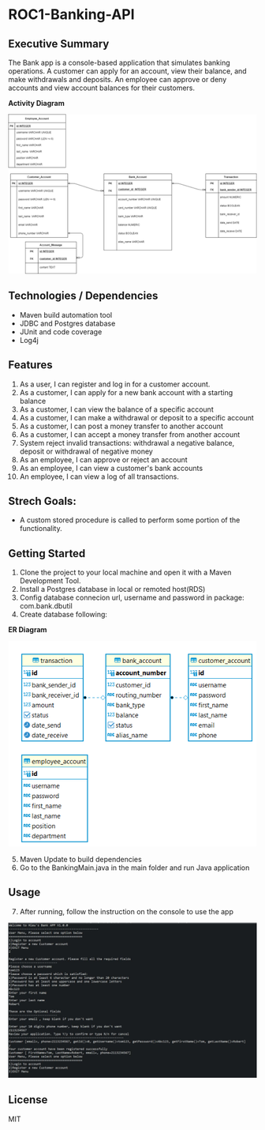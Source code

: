 # ROC1-Banking-API

## Executive Summary

The Bank app is a console-based application that simulates banking operations. A customer can apply for an account, view their balance, and make withdrawals and deposits. An employee can approve or deny accounts and view account balances for their customers.

**Activity Diagram**

![](./diagram/project_erd.png)

## Technologies / Dependencies

- Maven build automation tool
- JDBC and Postgres database
- JUnit and code coverage
- Log4j

## Features

1. As a user, I can register and log in for a customer account.
2. As a customer, I can apply for a new bank account with a starting balance
3. As a customer, I can view the balance of a specific account
4. As a customer, I can make a withdrawal or deposit to a specific account
5. As a customer, I can post a money transfer to another account
6. As a customer, I can accept a money transfer from another account
7. System reject invalid transactions: withdrawal a negative balance, deposit or withdrawal of negative money
8. As an employee, I can approve or reject an account
9. As an employee, I can view a customer's bank accounts
10. An employee, I can view a log of all transactions.

## Strech Goals:

- A custom stored procedure is called to perform some portion of the functionality.

## Getting Started

1. Clone the project to your local machine and open it with a Maven Development Tool.
2. Install a Postgres database in local or remoted host(RDS)
3. Config database connecion url, username and password in package: com.bank.dbutil
4. Create database following:

**ER Diagram**

![](./diagram/database_erd.png)

5. Maven Update to build dependencies
6. Go to the BankingMain.java in the main folder and run Java application

## Usage

7. After running, follow the instruction on the console to use the app

![](./diagram/register.png)

## License

MIT

